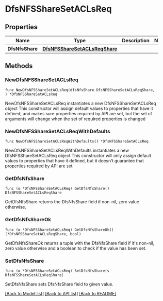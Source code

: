 # DfsNFSShareSetACLsReq

## Properties

Name | Type | Description | Notes
------------ | ------------- | ------------- | -------------
**DfsNfsShare** | [**DfsNFSShareSetACLsReqShare**](DfsNFSShareSetACLsReqShare.md) |  | 

## Methods

### NewDfsNFSShareSetACLsReq

`func NewDfsNFSShareSetACLsReq(dfsNfsShare DfsNFSShareSetACLsReqShare, ) *DfsNFSShareSetACLsReq`

NewDfsNFSShareSetACLsReq instantiates a new DfsNFSShareSetACLsReq object
This constructor will assign default values to properties that have it defined,
and makes sure properties required by API are set, but the set of arguments
will change when the set of required properties is changed

### NewDfsNFSShareSetACLsReqWithDefaults

`func NewDfsNFSShareSetACLsReqWithDefaults() *DfsNFSShareSetACLsReq`

NewDfsNFSShareSetACLsReqWithDefaults instantiates a new DfsNFSShareSetACLsReq object
This constructor will only assign default values to properties that have it defined,
but it doesn't guarantee that properties required by API are set

### GetDfsNfsShare

`func (o *DfsNFSShareSetACLsReq) GetDfsNfsShare() DfsNFSShareSetACLsReqShare`

GetDfsNfsShare returns the DfsNfsShare field if non-nil, zero value otherwise.

### GetDfsNfsShareOk

`func (o *DfsNFSShareSetACLsReq) GetDfsNfsShareOk() (*DfsNFSShareSetACLsReqShare, bool)`

GetDfsNfsShareOk returns a tuple with the DfsNfsShare field if it's non-nil, zero value otherwise
and a boolean to check if the value has been set.

### SetDfsNfsShare

`func (o *DfsNFSShareSetACLsReq) SetDfsNfsShare(v DfsNFSShareSetACLsReqShare)`

SetDfsNfsShare sets DfsNfsShare field to given value.



[[Back to Model list]](../README.md#documentation-for-models) [[Back to API list]](../README.md#documentation-for-api-endpoints) [[Back to README]](../README.md)



